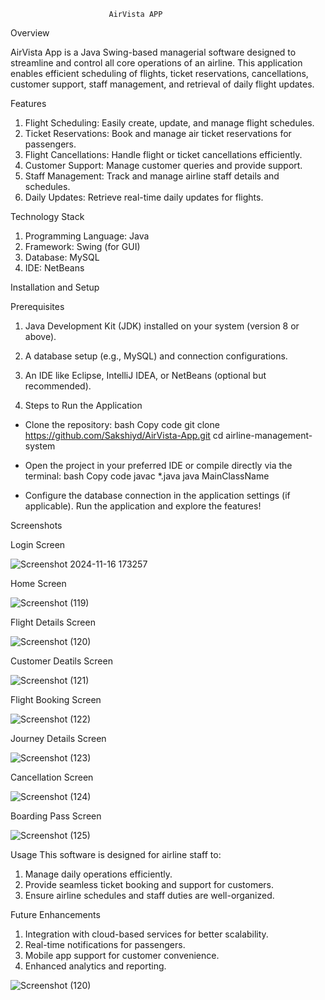                           AirVista APP


Overview

AirVista App is a Java Swing-based managerial software designed to streamline and control all core operations of an airline. This application enables efficient scheduling of flights, ticket reservations, cancellations, customer support, staff management, and retrieval of daily flight updates.

Features
1) Flight Scheduling: Easily create, update, and manage flight schedules.
2) Ticket Reservations: Book and manage air ticket reservations for passengers.
3) Flight Cancellations: Handle flight or ticket cancellations efficiently.
4) Customer Support: Manage customer queries and provide support.
5) Staff Management: Track and manage airline staff details and schedules.
6) Daily Updates: Retrieve real-time daily updates for flights.

Technology Stack
1) Programming Language: Java
2) Framework: Swing (for GUI)
3) Database: MySQL
4) IDE: NetBeans


Installation and Setup

Prerequisites
1) Java Development Kit (JDK) installed on your system (version 8 or above).
2) A database setup (e.g., MySQL) and connection configurations.
3) An IDE like Eclipse, IntelliJ IDEA, or NetBeans (optional but recommended).

4) Steps to Run the Application
* Clone the repository:
bash
Copy code
git clone https://github.com/Sakshiyd/AirVista-App.git
cd airline-management-system

* Open the project in your preferred IDE or compile directly via the terminal:
bash
Copy code
javac *.java
java MainClassName

* Configure the database connection in the application settings (if applicable).
Run the application and explore the features!

Screenshots

Login Screen

![Screenshot 2024-11-16 173257](https://github.com/user-attachments/assets/874bcab8-9d40-4210-83b2-c5ae9600a6ce)

Home Screen

![Screenshot (119)](https://github.com/user-attachments/assets/6898c1f0-fd41-498c-bf90-d47a4df8b787)

Flight Details Screen

![Screenshot (120)](https://github.com/user-attachments/assets/002fa6a6-eff5-4f55-82fc-b479a4e0edb5)

Customer Deatils Screen

![Screenshot (121)](https://github.com/user-attachments/assets/0dfa66e2-8ab5-40d9-9510-751c2e6bcb98)

Flight Booking Screen

![Screenshot (122)](https://github.com/user-attachments/assets/8baab4d8-297f-400f-a003-fe9e940e27cf)

Journey Details Screen

![Screenshot (123)](https://github.com/user-attachments/assets/b055ac14-6514-4ec2-9a09-6dd4d44db5e6)

Cancellation Screen

![Screenshot (124)](https://github.com/user-attachments/assets/ada4ed76-47e1-4afc-879b-f3b92806edd1)

Boarding Pass Screen

![Screenshot (125)](https://github.com/user-attachments/assets/a90b297b-c052-4df4-bf95-1035bd6ab3fc)


Usage
This software is designed for airline staff to:

1) Manage daily operations efficiently.
2) Provide seamless ticket booking and support for customers.
3) Ensure airline schedules and staff duties are well-organized.

Future Enhancements
1) Integration with cloud-based services for better scalability.
2) Real-time notifications for passengers.
3) Mobile app support for customer convenience.
4) Enhanced analytics and reporting.






![Screenshot (120)](https://github.com/user-attachments/assets/002fa6a6-eff5-4f55-82fc-b479a4e0edb5)







